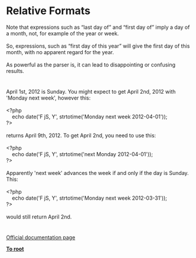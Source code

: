 # Relative Formats




<div class="phpcode"><span class="html">
Note that expressions such as &#x201C;last day of&#x201D; and &#x201C;first day of&#x201D; imply a day of a month, not, for example of the year or week.<br><br>So, expressions, such as &#x201C;first day of this year&#x201D; will give the first day of this month, with no apparent regard for the year.<br><br>As powerful as the parser is, it can lead to disappointing or confusing results.</span>
</div>
  

#


<div class="phpcode"><span class="html">
April 1st, 2012 is Sunday. You might expect to get April 2nd, 2012 with &apos;Monday next week&apos;, however this:<br><br><span class="default">&lt;?php<br>&#xA0; &#xA0; </span><span class="keyword">echo </span><span class="default">date</span><span class="keyword">(</span><span class="string">&apos;F jS, Y&apos;</span><span class="keyword">, </span><span class="default">strtotime</span><span class="keyword">(</span><span class="string">&apos;Monday next week 2012-04-01&apos;</span><span class="keyword">));<br></span><span class="default">?&gt;<br></span><br>returns April 9th, 2012. To get April 2nd, you need to use this:<br><br><span class="default">&lt;?php<br>&#xA0; &#xA0; </span><span class="keyword">echo </span><span class="default">date</span><span class="keyword">(</span><span class="string">&apos;F jS, Y&apos;</span><span class="keyword">, </span><span class="default">strtotime</span><span class="keyword">(</span><span class="string">&apos;next Monday 2012-04-01&apos;</span><span class="keyword">));<br></span><span class="default">?&gt;<br></span><br>Apparently &apos;next week&apos; advances the week if and only if the day is Sunday. This:<br><br><span class="default">&lt;?php<br>&#xA0; &#xA0; </span><span class="keyword">echo </span><span class="default">date</span><span class="keyword">(</span><span class="string">&apos;F jS, Y&apos;</span><span class="keyword">, </span><span class="default">strtotime</span><span class="keyword">(</span><span class="string">&apos;Monday next week 2012-03-31&apos;</span><span class="keyword">));<br></span><span class="default">?&gt;<br></span><br>would still return April 2nd.</span>
</div>
  

#

[Official documentation page](https://www.php.net/manual/en/datetime.formats.relative.php)

**[To root](/README.md)**